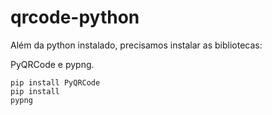 # qrcode-python

Além da python instalado, precisamos instalar as bibliotecas:

PyQRCode e pypng.

 <code>pip install PyQRCode</code> <br>
 <code>pip install pypng</code>
